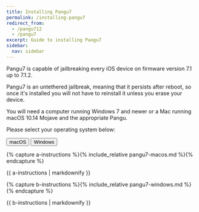 ```yaml
---
title: Installing Pangu7
permalink: /installing-pangu7
redirect_from:
  - /pangu712
  - /pangu7
excerpt: Guide to installing Pangu7
sidebar:
  nav: sidebar
---
```


Pangu7 is capable of jailbreaking every iOS device on firmware version 7.1 up to 7.1.2.

Pangu7 is an untethered jailbreak, meaning that it persists after reboot, so once it's installed you will not have to reinstall it unless you erase your device.

You will need a computer running Windows 7 and newer or a Mac running macOS 10.14 Mojave and the appropriate Pangu.

Please select your operating system below:

<button class="btn btn--large btn--info" id="abtn" onclick="showa()">macOS</button>
<button class="btn btn--large btn--info" id="bbtn" onclick="showb()">Windows</button>

{% capture a-instructions %}{% include_relative pangu7-macos.md %}{% endcapture %}
<div id="ainstr">{{ a-instructions | markdownify }}</div>

{% capture b-instructions %}{% include_relative pangu7-windows.md %}{% endcapture %}
<div id="binstr">{{ b-instructions | markdownify }}</div>

<script>
  var a = document.getElementById("ainstr");
  var abtn = document.getElementById("abtn");
  var aclr = "btn--inverse"

  var b = document.getElementById("binstr");
  var bbtn = document.getElementById("bbtn");
  var bclr = "btn--facebook"

  var clr = "btn--info"

  var toc0 = document.getElementById("toc0");
  var toc1 = document.getElementById("toc1");
  var toc2 = document.getElementById("toc2");
  var toc3 = document.getElementById("toc3");
  var toc4 = document.getElementById("toc4");
  var toc5 = document.getElementById("toc5");
  var toc6 = document.getElementById("toc6");
  var toc7 = document.getElementById("toc7");

  a.style.display = "block";
  b.style.display = "none";

  toc4.style.display = "none";
  toc5.style.display = "none";
  toc6.style.display = "none";
  toc7.style.display = "none";

  abtn.classList.remove("btn--info");
  abtn.classList.add(aclr);

  function showa() {
    a.style.display = "block";
    b.style.display = "none";

    abtn.classList.remove(clr);
    bbtn.classList.add(clr);

    abtn.classList.add(aclr);
    bbtn.classList.remove(bclr);

    toc0.style.display = "block";
    toc1.style.display = "block";
    toc2.style.display = "block";
    toc3.style.display = "block";
    toc4.style.display = "none";
    toc5.style.display = "none";
    toc6.style.display = "none";
    toc7.style.display = "none";
  }

  function showb() {
    a.style.display = "none";
    b.style.display = "block";

    abtn.classList.add(clr);
    bbtn.classList.remove(clr);

    abtn.classList.remove(aclr);
    bbtn.classList.add(bclr);

    toc0.style.display = "none";
    toc1.style.display = "none";
    toc2.style.display = "none";
    toc3.style.display = "none";
    toc4.style.display = "block";
    toc5.style.display = "block";
    toc6.style.display = "block";
    toc7.style.display = "block";
  }
</script>

